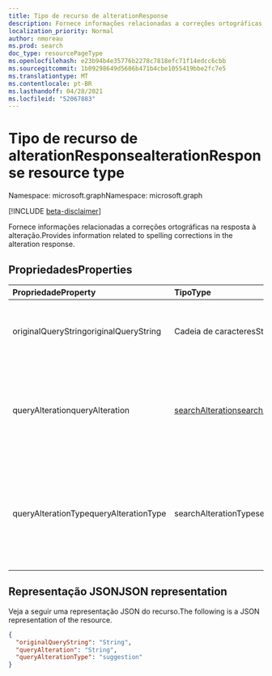 ```yaml
---
title: Tipo de recurso de alterationResponse
description: Fornece informações relacionadas a correções ortográficas na resposta à alteração.
localization_priority: Normal
author: nmoreau
ms.prod: search
doc_type: resourcePageType
ms.openlocfilehash: e23b94b4e35776b2278c7818efc71f14edcc6cbb
ms.sourcegitcommit: 1b09298649d5606b471b4cbe1055419bbe2fc7e5
ms.translationtype: MT
ms.contentlocale: pt-BR
ms.lasthandoff: 04/28/2021
ms.locfileid: "52067883"
---
```

# <a name="alterationresponse-resource-type"></a><span data-ttu-id="50f07-103">Tipo de recurso de alterationResponse</span><span class="sxs-lookup"><span data-stu-id="50f07-103">alterationResponse resource type</span></span>

<span data-ttu-id="50f07-104">Namespace: microsoft.graph</span><span class="sxs-lookup"><span data-stu-id="50f07-104">Namespace: microsoft.graph</span></span>

[!INCLUDE [beta-disclaimer](../../includes/beta-disclaimer.md)]

<span data-ttu-id="50f07-105">Fornece informações relacionadas a correções ortográficas na resposta à alteração.</span><span class="sxs-lookup"><span data-stu-id="50f07-105">Provides information related to spelling corrections in the alteration response.</span></span>

## <a name="properties"></a><span data-ttu-id="50f07-106">Propriedades</span><span class="sxs-lookup"><span data-stu-id="50f07-106">Properties</span></span>

| <span data-ttu-id="50f07-107">Propriedade</span><span class="sxs-lookup"><span data-stu-id="50f07-107">Property</span></span>     | <span data-ttu-id="50f07-108">Tipo</span><span class="sxs-lookup"><span data-stu-id="50f07-108">Type</span></span>        | <span data-ttu-id="50f07-109">Descrição</span><span class="sxs-lookup"><span data-stu-id="50f07-109">Description</span></span> |
|:-------------|:------------|:------------|
|<span data-ttu-id="50f07-110">originalQueryString</span><span class="sxs-lookup"><span data-stu-id="50f07-110">originalQueryString</span></span>|<span data-ttu-id="50f07-111">Cadeia de caracteres</span><span class="sxs-lookup"><span data-stu-id="50f07-111">String</span></span>| <span data-ttu-id="50f07-112">Define a cadeia de caracteres de consulta do usuário original.</span><span class="sxs-lookup"><span data-stu-id="50f07-112">Defines the original user query string.</span></span>|
|<span data-ttu-id="50f07-113">queryAlteration</span><span class="sxs-lookup"><span data-stu-id="50f07-113">queryAlteration</span></span>|[<span data-ttu-id="50f07-114">searchAlteration</span><span class="sxs-lookup"><span data-stu-id="50f07-114">searchAlteration</span></span>](searchalteration.md)| <span data-ttu-id="50f07-115">Define os detalhes das informações de alteração para a correção ortográfica.</span><span class="sxs-lookup"><span data-stu-id="50f07-115">Defines the details of alteration information for the spelling correction.</span></span>|
|<span data-ttu-id="50f07-116">queryAlterationType</span><span class="sxs-lookup"><span data-stu-id="50f07-116">queryAlterationType</span></span>|<span data-ttu-id="50f07-117">searchAlterationType</span><span class="sxs-lookup"><span data-stu-id="50f07-117">searchAlterationType</span></span>| <span data-ttu-id="50f07-118">Define o tipo de correção ortográfica.</span><span class="sxs-lookup"><span data-stu-id="50f07-118">Defines the type of the spelling correction.</span></span> <span data-ttu-id="50f07-119">Os valores possíveis `suggestion` são , `modification` .</span><span class="sxs-lookup"><span data-stu-id="50f07-119">Possible values are `suggestion`, `modification`.</span></span>|

## <a name="json-representation"></a><span data-ttu-id="50f07-120">Representação JSON</span><span class="sxs-lookup"><span data-stu-id="50f07-120">JSON representation</span></span>

<span data-ttu-id="50f07-121">Veja a seguir uma representação JSON do recurso.</span><span class="sxs-lookup"><span data-stu-id="50f07-121">The following is a JSON representation of the resource.</span></span>

<!-- {
  "blockType": "resource",
  "optionalProperties": [

  ],
  "@odata.type": "microsoft.graph.alterationResponse",
  "baseType": null
}-->

```json
{
  "originalQueryString": "String",
  "queryAlteration": "String",
  "queryAlterationType": "suggestion"
}
```
